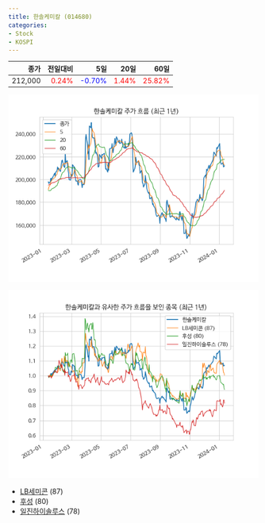 ```yaml
---
title: 한솔케미칼 (014680)
categories:
- Stock
- KOSPI
---
```


|종가|전일대비|5일|20일|60일|
|---:|-------:|--:|---:|---:|
|212,000|<span style="color: red">0.24%</span>|<span style="color: blue">-0.70%</span>|<span style="color: red">1.44%</span>|<span style="color: red">25.82%</span>|


<!-- more -->

![014680](/assets/images/stock/014680.png)

![014680](/assets/images/stock/014680_sim.png)

- [LB세미콘](/061970/) (87)
- [후성](/093370/) (80)
- [일진하이솔루스](//271940/) (78)